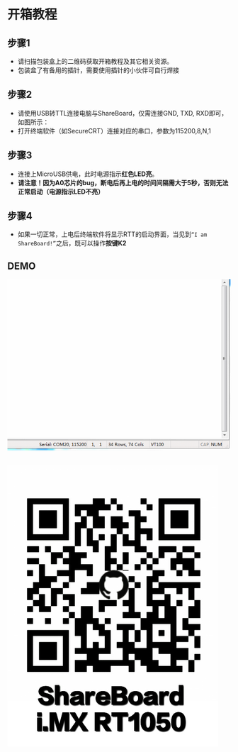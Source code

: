 # 开箱教程
## 步骤1
- 请扫描包装盒上的二维码获取开箱教程及其它相关资源。
- 包装盒了有备用的插针，需要使用插针的小伙伴可自行焊接

## 步骤2
- 请使用USB转TTL连接电脑与ShareBoard，仅需连接GND, TXD, RXD即可，如图所示：
- 打开终端软件（如SecureCRT）连接对应的串口，参数为115200,8,N,1

## 步骤3
- 连接上MicroUSB供电，此时电源指示**红色LED亮**。
- **请注意！因为A0芯片的bug，断电后再上电的时间间隔需大于5秒，否则无法正常启动（电源指示LED不亮）**

## 步骤4
- 如果一切正常，上电后终端软件将显示RTT的启动界面，当见到```“I am ShareBoard!”```之后，既可以操作**按键K2**





## DEMO
![iMXRT1050_Chip](../Pic/ShareBoard_rtt_mpy_demo.gif)    


![Logo](../Pic/QRcode.jpg)
